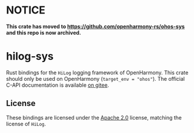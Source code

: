 # NOTICE

**This crate has moved to https://github.com/openharmony-rs/ohos-sys and this repo is now archived.**

# hilog-sys

Rust bindings for the `HiLog` logging framework of OpenHarmony.
This crate should only be used on OpenHarmony (`target_env = "ohos"`).
The official C-API documentation is available [on gitee][hilog native guidelines].


[hilog native guidelines]: https://gitee.com/openharmony/docs/blob/master/en/application-dev/dfx/hilog-guidelines.md


## License

These bindings are licensed under the [Apache 2.0](./LICENSE) license, matching
the license of `HiLog`.